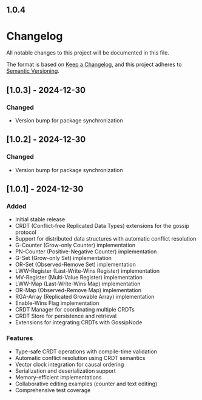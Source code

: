 ## 1.0.4

# Changelog

All notable changes to this project will be documented in this file.

The format is based on [Keep a Changelog](https://keepachangelog.com/en/1.0.0/),
and this project adheres to [Semantic Versioning](https://semver.org/spec/v2.0.0.html).

## [1.0.3] - 2024-12-30

### Changed
- Version bump for package synchronization

## [1.0.2] - 2024-12-30

### Changed
- Version bump for package synchronization

## [1.0.1] - 2024-12-30

### Added
- Initial stable release
- CRDT (Conflict-free Replicated Data Types) extensions for the gossip protocol
- Support for distributed data structures with automatic conflict resolution
- G-Counter (Grow-only Counter) implementation
- PN-Counter (Positive-Negative Counter) implementation
- G-Set (Grow-only Set) implementation
- OR-Set (Observed-Remove Set) implementation
- LWW-Register (Last-Write-Wins Register) implementation
- MV-Register (Multi-Value Register) implementation
- LWW-Map (Last-Write-Wins Map) implementation
- OR-Map (Observed-Remove Map) implementation
- RGA-Array (Replicated Growable Array) implementation
- Enable-Wins Flag implementation
- CRDT Manager for coordinating multiple CRDTs
- CRDT Store for persistence and retrieval
- Extensions for integrating CRDTs with GossipNode

### Features
- Type-safe CRDT operations with compile-time validation
- Automatic conflict resolution using CRDT semantics
- Vector clock integration for causal ordering
- Serialization and deserialization support
- Memory-efficient implementations
- Collaborative editing examples (counter and text editing)
- Comprehensive test coverage
